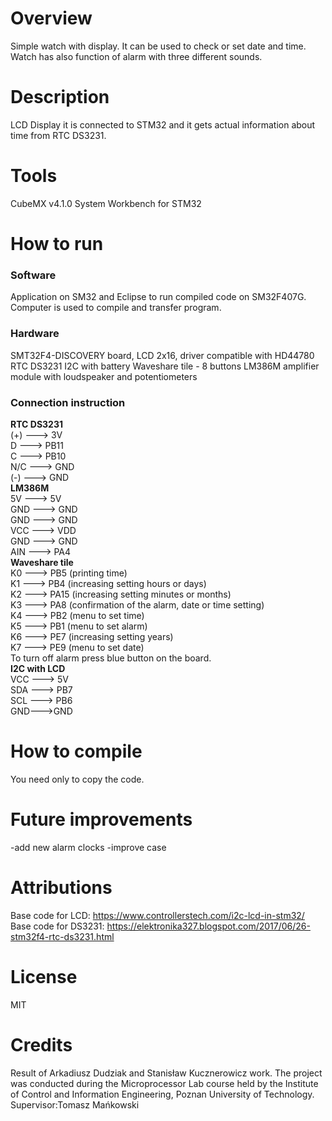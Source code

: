 # Overview
Simple watch with display. It can be used to check or set date and time. Watch has also function of alarm with three different sounds. 
# Description
LCD Display it is connected to STM32 and it gets actual information about time from RTC DS3231. 
# Tools
CubeMX v4.1.0
System Workbench for STM32
# How to run
### Software
Application on SM32 and Eclipse to run compiled code on SM32F407G. Computer is used to compile and transfer program.
### Hardware
SMT32F4-DISCOVERY board, 
LCD 2x16, driver compatible with HD44780
RTC DS3231 I2C with battery
Waveshare tile - 8 buttons
LM386M amplifier module with loudspeaker and potentiometers
### Connection instruction 
**RTC DS3231**  
(+) ---> 3V  
D ---> PB11  
C ---> PB10  
N/C ---> GND  
(-) ---> GND  
**LM386M**  
5V ---> 5V  
GND ---> GND  
GND ---> GND  
VCC ---> VDD  
GND ---> GND  
AIN ---> PA4  
**Waveshare tile**  
K0 ---> PB5	(printing time)  
K1 ---> PB4	(increasing setting hours or days)  
K2 ---> PA15	(increasing setting minutes or months)   
K3 ---> PA8	(confirmation of the alarm, date or time setting)  
K4 ---> PB2	(menu to set time)  
K5 ---> PB1	(menu to set alarm)  
K6 ---> PE7	(increasing setting years)   
K7 ---> PE9	(menu to set date)  
To turn off alarm press blue button on the board.   
**I2C with LCD**  
VCC ---> 5V  
SDA ---> PB7  
SCL ---> PB6  
GND--->GND  

# How to compile
You need only to copy the code.
# Future improvements
-add new alarm clocks
-improve case
# Attributions
Base code for LCD: https://www.controllerstech.com/i2c-lcd-in-stm32/  
Base code for DS3231: https://elektronika327.blogspot.com/2017/06/26-stm32f4-rtc-ds3231.html
# License
MIT
# Credits
Result of Arkadiusz Dudziak and Stanisław Kucznerowicz work.
The project was conducted during the Microprocessor Lab course held by the Institute of Control and Information Engineering, Poznan University of Technology.
Supervisor:Tomasz Mańkowski

